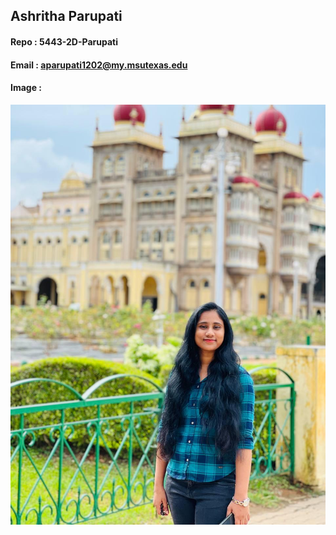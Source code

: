 ## Ashritha Parupati
#### Repo : 5443-2D-Parupati 
#### Email : aparupati1202@my.msutexas.edu
#### Image : 
![Ashritha Parupati](https://github.com/ashrithap02/5443-2D-Parupati/blob/main/Ashrithap.jpeg)
